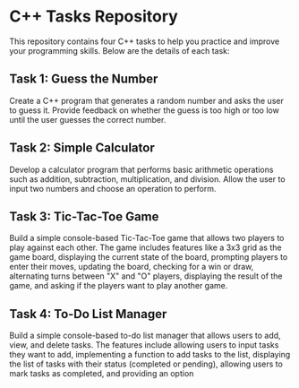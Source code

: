 # C++ Tasks Repository

This repository contains four C++ tasks to help you practice and improve your programming skills. Below are the details of each task:

## Task 1: Guess the Number

Create a C++ program that generates a random number and asks the user to guess it. Provide feedback on whether the guess is too high or too low until the user guesses the correct number.

## Task 2: Simple Calculator

Develop a calculator program that performs basic arithmetic operations such as addition, subtraction, multiplication, and division. Allow the user to input two numbers and choose an operation to perform.

## Task 3: Tic-Tac-Toe Game

Build a simple console-based Tic-Tac-Toe game that allows two players to play against each other. The game includes features like a 3x3 grid as the game board, displaying the current state of the board, prompting players to enter their moves, updating the board, checking for a win or draw, alternating turns between "X" and "O" players, displaying the result of the game, and asking if the players want to play another game.

## Task 4: To-Do List Manager

Build a simple console-based to-do list manager that allows users to add, view, and delete tasks. The features include allowing users to input tasks they want to add, implementing a function to add tasks to the list, displaying the list of tasks with their status (completed or pending), allowing users to mark tasks as completed, and providing an option
